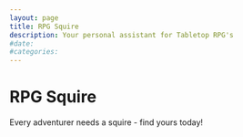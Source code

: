 ```yaml
---
layout: page
title: RPG Squire
description: Your personal assistant for Tabletop RPG's
#date:
#categories:
---
```


# RPG Squire
Every adventurer needs a squire - find yours today!
